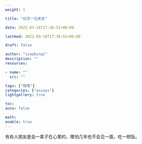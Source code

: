 ```yaml
---
weight: 1

title: "纪念一位老友"

date: 2022-03-16T17:36:52+08:00

lastmod: 2022-03-16T17:36:52+08:00

draft: false

author: "xiaobinqt"
description: ""
resources:

- name: ""
  src: ""

tags: ["随笔"]
categories: ["essays"]
lightgallery: true

toc:
auto: false

math:
enable: true
---
```


有些人朋友是会一辈子在心里的，哪怕几年也不会见一面，吃一顿饭。
